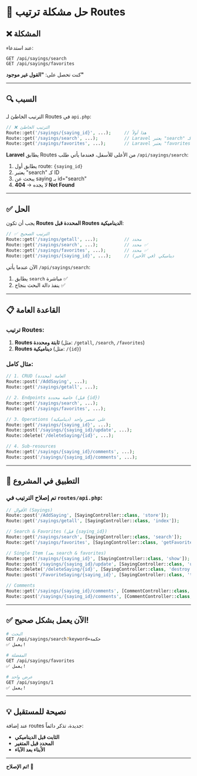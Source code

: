 # 🔧 حل مشكلة ترتيب Routes

## ❌ المشكلة

عند استدعاء:
```
GET /api/sayings/search
GET /api/sayings/favorites
```

كنت تحصل على: **"القول غير موجود"**

---

## 🔍 السبب

الترتيب الخاطئ لـ Routes في `api.php`:

```php
// ❌ الترتيب الخاطئ
Route::get('/sayings/{saying_id}', ...);     // هذا أولاً
Route::get('/sayings/search', ...);          // Laravel يعتبر "search" كـ saying_id!
Route::get('/sayings/favorites', ...);       // Laravel يعتبر "favorites" كـ saying_id!
```

**Laravel** يطابق Routes من الأعلى للأسفل، فعندما يأتي طلب `/api/sayings/search`:
1. يطابق أول route: `{saying_id}`
2. يعتبر "search" كـ ID
3. يبحث عن saying بـ id="search"
4. لا يجده → **404 Not Found**

---

## ✅ الحل

يجب أن تكون **Routes المحددة قبل Routes الديناميكية**:

```php
// ✅ الترتيب الصحيح
Route::get('/sayings/getall', ...);          // محدد
Route::get('/sayings/search', ...);          // محدد ✅
Route::get('/sayings/favorites', ...);       // محدد ✅
Route::get('/sayings/{saying_id}', ...);     // ديناميكي (في الأخير)
```

الآن عندما يأتي `/api/sayings/search`:
1. يطابق `search` مباشرة ✅
2. ينفذ دالة البحث بنجاح ✅

---

## 📋 القاعدة العامة

### ترتيب Routes:

1. **Routes ثابتة ومحددة** (مثل: `/getall`, `/search`, `/favorites`)
2. **Routes ديناميكية** (مثل: `/{id}`)

### مثال كامل:

```php
// 1. CRUD العامة (محددة)
Route::post('/AddSaying', ...);
Route::get('/sayings/getall', ...);

// 2. Endpoints خاصة محددة (قبل {id})
Route::get('/sayings/search', ...);
Route::get('/sayings/favorites', ...);

// 3. Operations على عنصر واحد (ديناميكية)
Route::get('/sayings/{saying_id}', ...);
Route::post('/sayings/{saying_id}/update', ...);
Route::delete('/deleteSaying/{id}', ...);

// 4. Sub-resources
Route::get('/sayings/{saying_id}/comments', ...);
Route::post('/sayings/{saying_id}/comments', ...);
```

---

## 🎯 التطبيق في المشروع

### تم إصلاح الترتيب في `routes/api.php`:

```php
// الأقوال (Sayings)
Route::post('/AddSaying', [SayingController::class, 'store']);
Route::get('/sayings/getall', [SayingController::class, 'index']);

// Search & Favorites (قبل {saying_id})
Route::get('/sayings/search', [SayingController::class, 'search']);
Route::get('/sayings/favorites', [SayingController::class, 'getFavoriteSayings']);

// Single Item (بعد search & favorites)
Route::get('/sayings/{saying_id}', [SayingController::class, 'show']);
Route::post('/sayings/{saying_id}/update', [SayingController::class, 'update']);
Route::delete('/deleteSaying/{id}', [SayingController::class, 'destroy']);
Route::post('/FavoriteSaying/{saying_id}', [SayingController::class, 'toggleFavorite']);

// Comments
Route::get('/sayings/{saying_id}/comments', [CommentController::class, 'indexSayingComments']);
Route::post('/sayings/{saying_id}/comments', [CommentController::class, 'storeSayingComment']);
```

---

## ✅ الآن يعمل بشكل صحيح!

```bash
# البحث
GET /api/sayings/search?keyword=حكمة
✅ يعمل!

# المفضلة
GET /api/sayings/favorites
✅ يعمل!

# عرض واحد
GET /api/sayings/1
✅ يعمل!
```

---

## 💡 نصيحة للمستقبل

عند إضافة routes جديدة، تذكر دائماً:
- **الثابت قبل الديناميكي**
- **المحدد قبل المتغير**
- **الأبناء بعد الآباء**

---

**تم الإصلاح! 🎉**
